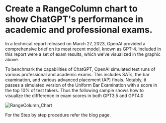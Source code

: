 # Create a RangeColumn chart to show ChatGPT's performance in academic and professional exams.
In a technical report released on March 27, 2023, OpenAI provided a comprehensive brief on its most recent model, known as GPT-4. Included in this report were a set of exam results, which we’ve visualized in the graphic above.

To benchmark the capabilities of ChatGPT, OpenAI simulated test runs of various professional and academic exams. This includes SATs, the bar examination, and various advanced placement (AP) finals. Notably, it passes a simulated version of the Uniform Bar Examination with a score in the top 10% of test takers. Thus the following sample shows how to visualize the diffference in exam scores in both GPT3.5 and GPT4.0

![RangeColumn_Chart](https://github.com/SyncfusionExamples/Creating-a-RangeColumn-Chart-showing-ChatGPT-s-performance-in-competitive-exams/assets/102642528/2b9e1446-6cf7-4a2e-b660-427e41389637)

For the Step by step procedure refer the blog page.
